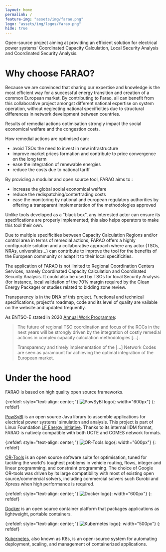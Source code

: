```yaml
---
layout: home
permalink: /
feature-img: "assets/img/farao.png"
logo: "assets/img/logos/farao.png"
hide: true
---
```


Open-source project aiming at providing an efficient solution for electrical power systems'
Coordinated Capacity Calculation, Local Security Analysis and Coordinated Security Analysis.

# Why choose FARAO?
Because we are convinced that sharing our expertise and knowledge is the most efficient way for 
a successful energy transition and creation of a common European market. By contributing to Farao, 
all can benefit from this collaborative project amongst different national expertise on system operation, 
without neglecting national specificities due to structural differences in network development between countries.

Results of remedial actions optimisation strongly impact the social economical welfare and the congestion costs.

How remedial actions are optimised can:
- avoid TSOs the need to invest in new infrastructure
- improve market prices formation and contribute to price convergence on the long term
- ease the integration of renewable energies
- reduce the costs due to national tariff

By providing a modular and open source tool, FARAO aims to :
- increase the global social economical welfare
- reduce the redispatching/contertrading costs
- ease the monitoring by national and european regulatory authorities by offering a transparent implementation 
of the methodologies approved

Unlike tools developed as a "black box", any interested actor can ensure its specifications are properly implemented; 
this also helps operators to make this tool their own.

Due to multiple specificities between Capacity Calculation Regions and/or control area in terms of remedial actions, 
FARAO offers a highly configurable solution and a collaborative approach where any actor (TSOs, NRAs, universities...)
can contribute to improve the tool for the benefits of the European community or adapt it to their local specificities.

The application of FARAO is not limited to Regional Coordination Centers Services, namely Coordinated Capacity 
Calculation and Coordinated Security Analysis. It could also be used by TSOs for local Security Analysis (for instance, 
local validation of the 70% margin required by the Clean Energy Package) or studies related to bidding zone review.

Transparency is in the DNA of this project. Functional and technical specifications, project's roadmap, code and its 
level of quality are vailable on the website and updated frequently.

As ENTSO-E stated in 2020 [Annual Work Programme](https://consultations.entsoe.eu/entso-e-general/have-your-say-on-entso-es-annual-work-programme-20/supporting_documents/191017_ENTSOE%20AWP%202020_Stakeholder%20consultation.pdf):
> The future of regional TSO coordination and focus of the RCCs in the next years will be strongly driven by
> the integration of costly remedial actions in complex capacity calculation methodologies [...].
>
> Transparency and timely implementation of the [...] Network Codes are seen as paramount for
> achieving the optimal integration of the European market.

# Under the hood
FARAO is based on high quality open source frameworks.

{:refdef: style="text-align: center;"}
![PowSyBl logo](../assets/img/logos/logo_lfe_powsybl.svg){: width="600px"}
{: refdef}

[PowSyBl](https://www.powsybl.org/) is an open source Java library to assemble applications
for electrical power systems' simulation and analysis. This project is part of Linux Foundation
[LF Energy initiative](https://www.lfenergy.org/). Thanks to its internal IIDM format, FARAO is 
natively compatible with both UCTE and CGMES network formats.


{:refdef: style="text-align: center;"}
![OR-Tools logo](../assets/img/logos/DuoN35ZXgAAKzC_.jpg){: width="600px"}
{: refdef}

[OR-Tools](https://developers.google.com/optimization) is an open source software suite for
optimisation, tuned for tackling the world's toughest problems in vehicle routing, flows,
integer and linear programming, and constraint programming. 
The choice of Google OR-tools was driven by its large compatibility with most of existing open source/commercial solvers,
including commercial solvers such Gurobi and Xpress when high performance is required.

{:refdef: style="text-align: center;"}
![Docker logo](../assets/img/logos/horizontal-logo-monochromatic-white.png){: width="600px"}
{: refdef}

[Docker](https://www.docker.com/) is an open source container platform that packages applications as
lightweight, portable containers. 

{:refdef: style="text-align: center;"}
![Kubernetes logo](../assets/img/logos/kubernetes.png){: width="500px"}
{: refdef}

[Kubernetes](https://kubernetes.io/), also known as K8s, is an open-source system for automating deployment, scaling, and management of containerized applications.

